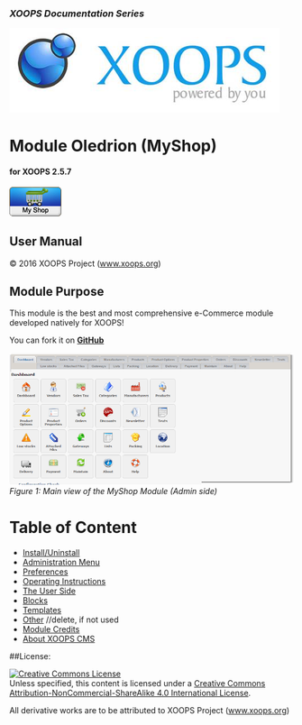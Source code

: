 ### _XOOPS Documentation Series_
![logoXoops.jpg](assets/logoXoops.jpg)

# Module Oledrion (MyShop)
#### for XOOPS 2.5.7
      

![](assets/logoModule.png)
            
## User Manual

© 2016 XOOPS Project (www.xoops.org)    

## Module Purpose 

This module is the best and most comprehensive e-Commerce module developed natively for XOOPS! 

You can fork it on **[GitHub](https://github.com/XoopsModules25x/oledrion)**

![image001.png](assets/image001.png)
*Figure 1: Main view of the MyShop Module (Admin side)*

# Table of Content

* [Install/Uninstall](book/1install.md)
* [Administration Menu](book/2administration.md)
* [Preferences](book/3preferences.md)
* [Operating Instructions](book/4operations.md)
* [The User Side](book/5userside.md)
* [Blocks](book/6blocks.md)
* [Templates](book/7templates.md)
* [Other](book/8other.md) //delete, if not used
* [Module Credits](book/9credits.md)
* [About XOOPS CMS](book/10aboutxoops.md)

##License:

<a rel="license" href="http://creativecommons.org/licenses/by-nc-sa/4.0/"><img alt="Creative Commons License" style="border-width:0" src="https://i.creativecommons.org/l/by-nc-sa/4.0/88x31.png" /></a><br />Unless specified, this content is licensed under a <a rel="license" href="http://creativecommons.org/licenses/by-nc-sa/4.0/">Creative Commons Attribution-NonCommercial-ShareAlike 4.0 International License</a>.

All derivative works are to be attributed to XOOPS Project (www.xoops.org)

